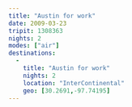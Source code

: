 ```yaml
---
title: "Austin for work"
date: 2009-03-23
tripit: 1308363
nights: 2
modes: ["air"]
destinations:
  -
    title: "Austin for work"
    nights: 2
    location: "InterContinental"
    geo: [30.2691,-97.74195]
---
```



